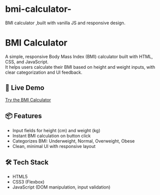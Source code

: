 # bmi-calculator-
BMI calculator ,built with vanilla JS and responsive design.

# BMI Calculator

A simple, responsive Body Mass Index (BMI) calculator built with HTML, CSS, and JavaScript. <br>
It helps users calculate their BMI based on height and weight inputs, with clear categorization and UI feedback.

## 🚀 Live Demo
[Try the BMI Calculator](https://your-demo-link.com)

## 📦 Features
-  Input fields for height (cm) and weight (kg)
-  Instant BMI calculation on button click
-  Categorizes BMI: Underweight, Normal, Overweight, Obese
-  Clean, minimal UI with responsive layout


## 🛠️ Tech Stack
- HTML5
- CSS3 (Flexbox)
- JavaScript (DOM manipulation, input validation)
